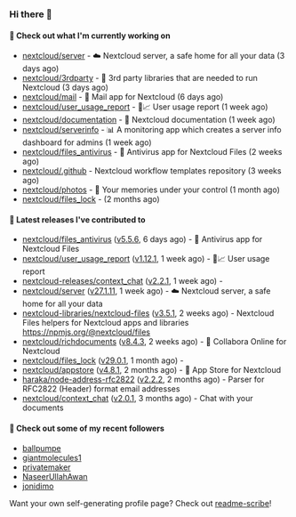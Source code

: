 ### Hi there 👋

#### 👷 Check out what I'm currently working on

- [nextcloud/server](https://github.com/nextcloud/server) - ☁️ Nextcloud server, a safe home for all your data (3 days ago)
- [nextcloud/3rdparty](https://github.com/nextcloud/3rdparty) - :battery: 3rd party libraries that are needed to run Nextcloud (3 days ago)
- [nextcloud/mail](https://github.com/nextcloud/mail) - 💌 Mail app for Nextcloud (6 days ago)
- [nextcloud/user_usage_report](https://github.com/nextcloud/user_usage_report) - 👱📈 User usage report (1 week ago)
- [nextcloud/documentation](https://github.com/nextcloud/documentation) - 📘 Nextcloud documentation (1 week ago)
- [nextcloud/serverinfo](https://github.com/nextcloud/serverinfo) - 📊 A monitoring app which creates a server info dashboard for admins (1 week ago)
- [nextcloud/files_antivirus](https://github.com/nextcloud/files_antivirus) - 👾 Antivirus app for Nextcloud Files (2 weeks ago)
- [nextcloud/.github](https://github.com/nextcloud/.github) - Nextcloud workflow templates repository (3 weeks ago)
- [nextcloud/photos](https://github.com/nextcloud/photos) - 📸 Your memories under your control (1 month ago)
- [nextcloud/files_lock](https://github.com/nextcloud/files_lock) -  (2 months ago)

#### 🔭 Latest releases I've contributed to

- [nextcloud/files_antivirus](https://github.com/nextcloud/files_antivirus) ([v5.5.6](https://github.com/nextcloud/files_antivirus/releases/tag/v5.5.6), 6 days ago) - 👾 Antivirus app for Nextcloud Files
- [nextcloud/user_usage_report](https://github.com/nextcloud/user_usage_report) ([v1.12.1](https://github.com/nextcloud/user_usage_report/releases/tag/v1.12.1), 1 week ago) - 👱📈 User usage report
- [nextcloud-releases/context_chat](https://github.com/nextcloud-releases/context_chat) ([v2.2.1](https://github.com/nextcloud-releases/context_chat/releases/tag/v2.2.1), 1 week ago) - 
- [nextcloud/server](https://github.com/nextcloud/server) ([v27.1.11](https://github.com/nextcloud/server/releases/tag/v27.1.11), 1 week ago) - ☁️ Nextcloud server, a safe home for all your data
- [nextcloud-libraries/nextcloud-files](https://github.com/nextcloud-libraries/nextcloud-files) ([v3.5.1](https://github.com/nextcloud-libraries/nextcloud-files/releases/tag/v3.5.1), 2 weeks ago) - Nextcloud Files helpers for Nextcloud apps and libraries https://npmjs.org/@nextcloud/files
- [nextcloud/richdocuments](https://github.com/nextcloud/richdocuments) ([v8.4.3](https://github.com/nextcloud/richdocuments/releases/tag/v8.4.3), 2 weeks ago) - 📑 Collabora Online for Nextcloud
- [nextcloud/files_lock](https://github.com/nextcloud/files_lock) ([v29.0.1](https://github.com/nextcloud/files_lock/releases/tag/v29.0.1), 1 month ago) - 
- [nextcloud/appstore](https://github.com/nextcloud/appstore) ([v4.8.1](https://github.com/nextcloud/appstore/releases/tag/v4.8.1), 2 months ago) -  :convenience_store: App Store for Nextcloud
- [haraka/node-address-rfc2822](https://github.com/haraka/node-address-rfc2822) ([v2.2.2](https://github.com/haraka/node-address-rfc2822/releases/tag/v2.2.2), 2 months ago) - Parser for RFC2822 (Header) format email addresses
- [nextcloud/context_chat](https://github.com/nextcloud/context_chat) ([v2.0.1](https://github.com/nextcloud/context_chat/releases/tag/v2.0.1), 3 months ago) - Chat with your documents

#### 👯 Check out some of my recent followers

- [ballpumpe](https://github.com/ballpumpe)
- [giantmolecules1](https://github.com/giantmolecules1)
- [privatemaker](https://github.com/privatemaker)
- [NaseerUllahAwan](https://github.com/NaseerUllahAwan)
- [jonidimo](https://github.com/jonidimo)

Want your own self-generating profile page? Check out [readme-scribe](https://github.com/muesli/readme-scribe)!
